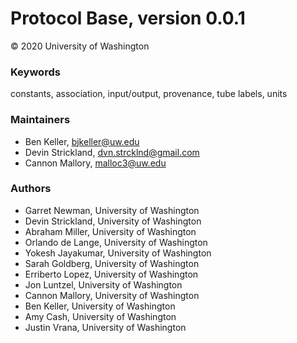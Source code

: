 # Protocol Base, version 0.0.1

&copy; 2020 University of Washington

### Keywords
constants, association, input/output, provenance, tube labels, units
### Maintainers
  - Ben Keller, <bjkeller@uw.edu>
  - Devin Strickland, <dvn.strcklnd@gmail.com>
  - Cannon Mallory, <malloc3@uw.edu>

### Authors
  - Garret Newman, University of Washington
  - Devin Strickland, University of Washington
  - Abraham Miller, University of Washington
  - Orlando de Lange, University of Washington
  - Yokesh Jayakumar, University of Washington
  - Sarah Goldberg, University of Washington
  - Erriberto Lopez, University of Washington
  - Jon Luntzel, University of Washington
  - Cannon Mallory, University of Washington
  - Ben Keller, University of Washington
  - Amy Cash, University of Washington
  - Justin Vrana, University of Washington